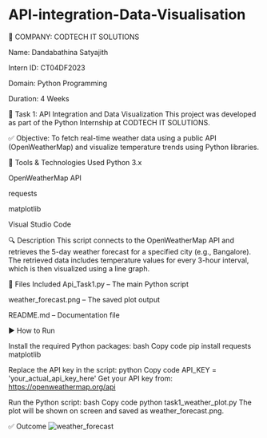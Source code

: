 # API-integration-Data-Visualisation
🏢 COMPANY: CODTECH IT SOLUTIONS 

Name: Dandabathina Satyajith

Intern ID: CT04DF2023

Domain: Python Programming

Duration: 4 Weeks

📌 Task 1: API Integration and Data Visualization This project was developed as part of the Python Internship at CODTECH IT SOLUTIONS.

✅ Objective: To fetch real-time weather data using a public API (OpenWeatherMap) and visualize temperature trends using Python libraries.

🧰 Tools & Technologies Used Python 3.x

OpenWeatherMap API

requests

matplotlib

Visual Studio Code

🔍 Description This script connects to the OpenWeatherMap API and retrieves the 5-day weather forecast for a specified city (e.g., Bangalore). The retrieved data includes temperature values for every 3-hour interval, which is then visualized using a line graph.

📁 Files Included Api_Task1.py – The main Python script

weather_forecast.png – The saved plot output

README.md – Documentation file

▶️ How to Run

Install the required Python packages: bash Copy code pip install requests matplotlib

Replace the API key in the script: python Copy code API_KEY = 'your_actual_api_key_here' Get your API key from: https://openweathermap.org/api

Run the Python script: bash Copy code python task1_weather_plot.py The plot will be shown on screen and saved as weather_forecast.png.

✅ Outcome
![weather_forecast](https://github.com/user-attachments/assets/2d9f31a7-1efe-4fba-abba-6411ace7bea2)


